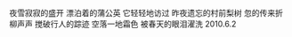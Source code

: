 夜雪寂寂的盛开
漂泊着的蒲公英
它轻轻地访过
昨夜遗忘的村前梨树
忽的传来折柳声声
搅破行人的踪迹
空落一地霜色
被春天的眼泪濯洗
                                   2010.6.2
